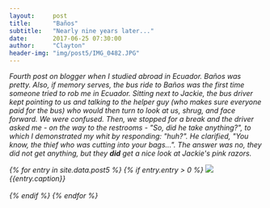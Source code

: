 ```yaml
---
layout:     post
title:      "Baños"
subtitle:   "Nearly nine years later..."
date:       2017-06-25 07:30:00
author:     "Clayton"
header-img: "img/post5/IMG_0482.JPG"
---
```

<i>Fourth post on blogger when I studied abroad in Ecuador. Baños was pretty. Also, if memory serves, the bus ride to Baños was the first time someone tried to rob me in Ecuador. Sitting next to Jackie, the bus driver kept pointing to us and talking to the helper guy (who makes sure everyone paid for the bus) who would then turn to look at us, shrug, and face forward. We were confused. Then, we stopped for a break and the driver asked me - on the way to the restrooms - "So, did he take anything?", to which I demonstrated my whit by responding: "huh?". He clarified, "You know, the thief who was cutting into your bags...". The answer was no, they did not get anything, but they <b>did</b> get a nice look at Jackie's pink razors.<i/>

<div class="col-lg-8 col-lg-offset-2 col-md-10 col-md-offset-1">
{% for entry in site.data.post5 %}
  {% if entry.entry > 0 %}
  <image src="{{ site.baseurl }}/img/{{ entry.picture }}">
  <figcaption>{{entry.caption}}</figcaption>
  <br>
  {% endif %}
{% endfor %}
